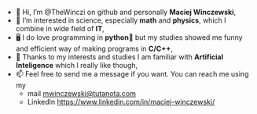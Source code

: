 - 👋 Hi, I’m @TheWinczi on github and personally **Maciej Winczewski**,
- 👀 I’m interested in science, especially **math** and **physics**, which I combine in wide field of **IT**,
- 🖥️ I do love programming in **python**🐍 but my studies showed me funny and efficient way of making programs in **C/C++**,
- 🤖 Thanks to my interests and studies I am familiar with **Artificial Inteligence** which I really like though,
- 📫 Feel free to send me a message if you want. You can reach me using my 
  + mail mwinczewski@tutanota.com
  + LinkedIn https://www.linkedin.com/in/maciej-winczewski/
